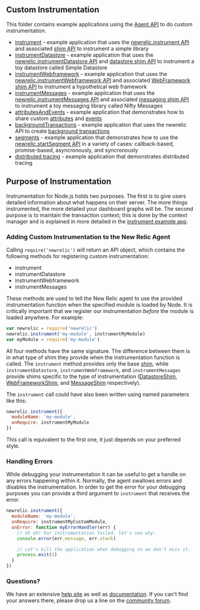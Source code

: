 ## Custom Instrumentation

This folder contains example applications using the [Agent API](https://newrelic.github.io/node-newrelic/API.html) to do custom instrumentation.

* [instrument](./instrument) - example application that uses the [newrelic.instrument API](https://newrelic.github.io/node-newrelic/API.html#instrument) and associated [shim API](https://newrelic.github.io/node-newrelic/Shim.html) to instrument a simple library
* [instrumentDatastore](./instrument-datastore) - example application that uses the [newrelic.instrumentDatastore API](https://newrelic.github.io/node-newrelic/API.html#instrumentDatastore) and [datastore shim API](https://newrelic.github.io/node-newrelic/DatastoreShim.html) to instrument a toy datastore called Simple Datastore
* [instrumentWebframework](./instrument-webframework) - example application that uses the [newrelic.instrumentWebframework API](https://newrelic.github.io/node-newrelic/API.html#instrumentWebframework) and associated [WebFramework shim API](https://newrelic.github.io/node-newrelic/WebFrameworkShim.html) to instrument a hypothetical web framework
* [instrumentMessages](./instrument-messages) - example application that uses the [newrelic.instrumentMessages API](https://newrelic.github.io/node-newrelic/API.html#instrumentMessages) and associated [messaging shim API](https://newrelic.github.io/node-newrelic/MessageShim.html) to instrument a toy messaging library called Nifty Messages
* [attributesAndEvents](./attributes-and-events) - example application that demonstrates how to share custom [attributes](https://newrelic.github.io/node-newrelic/API.html#addCustomAttribute) and [events](https://newrelic.github.io/node-newrelic/API.html#recordCustomEvent)
* [backgroundTransactions](./background-transactions) - example application that uses the newrelic API to create [background transactions](https://newrelic.github.io/node-newrelic/API.html#startBackgroundTransaction)
* [segments](./segments) - example application that demonstrates how to use the [newrelic.startSegment API](https://newrelic.github.io/node-newrelic/API.html#startSegment) in a variety of cases: callback-based, promise-based, asyncronously, and syncronously
* [distributed tracing](./distributed-tracing/) - example application that demonstrates distributed tracing

## Purpose of Instrumentation

Instrumentation for Node.js holds two purposes. The first is to give users detailed information about what happens on their server. The more things instrumented, the more detailed your dashboard graphs will be. The second purpose is to maintain the transaction context; this is done by the context manager and is explained in more detailed in the [instrument example app](./instrument).

### Adding Custom Instrumentation to the New Relic Agent

Calling `require('newrelic')` will return an API object, which contains the following methods for registering custom instrumentation:

* instrument
* instrumentDatastore
* instrumentWebframework
* instrumentMessages

These methods are used to tell the New Relic agent to use the provided instrumentation function when the specified module is loaded by Node. It is critically important that we register our instrumentation *before* the module is loaded anywhere. For example:

```js
var newrelic = require('newrelic')
newrelic.instrument('my-module', instrumentMyModule)
var myModule = require('my-module')
```

All four methods have the same signature. The difference between them is in what type of shim they provide when the instrumentation function is called. The `instrument` method provides only the base [shim](https://newrelic.github.io/node-newrelic/Shim.html), while `instrumentDatastore`, `instrumentWebframework`, and `instrumentMessages` provide shims specific to the type of instrumentation ([DatastoreShim](https://newrelic.github.io/node-newrelic/DatastoreShim.html), [WebFrameworkShim](https://newrelic.github.io/node-newrelic/WebFrameworkShim.html), and [MessageShim](https://newrelic.github.io/node-newrelic/MessageShim.html) respectively).

The `instrument` call could have also been written using named parameters like this:

```js
newrelic.instrument({
  moduleName: 'my-module',
  onRequire: instrumentMyModule
})
```

This call is equivalent to the first one, it just depends on your preferred style.

### Handling Errors

While debugging your instrumentation it can be useful to get a handle on any errors happening within it. Normally, the agent swallows errors and disables the instrumentation. In order to get the error for your debugging purposes you can provide a third argument to `instrument` that receives the error.

```js
newrelic.instrument({
  moduleName: 'my-module',
  onRequire: instrumentMyCustomModule,
  onError: function myErrorHandler(err) {
    // Uh oh! Our instrumentation failed, let's see why:
    console.error(err.message, err.stack)

    // Let's kill the application when debugging so we don't miss it.
    process.exit(1)
  }
})
```

### Questions?

We have an extensive [help site](https://support.newrelic.com/) as well as [documentation](https://docs.newrelic.com/). If you can't find your answers there, please drop us a line on the [community forum](https://discuss.newrelic.com/).

